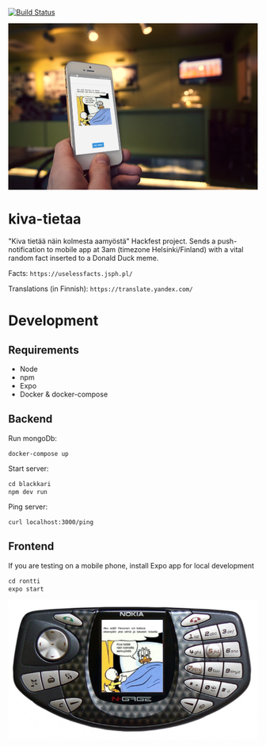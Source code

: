 [![Build Status](https://travis-ci.com/tonisuo/kiva-tietaa.svg?token=5aLnZnpJEoXDMwxJmqMe&branch=master)](https://travis-ci.com/tonisuo/kiva-tietaa)

![alt text](doc/phone_hand.jpg "Logo Title Text 2")

# kiva-tietaa
"Kiva tietää näin kolmesta aamyöstä" Hackfest project. Sends a push-notification to mobile app at 3am (timezone Helsinki/Finland) with a vital random fact inserted to a Donald Duck meme.

Facts: `https://uselessfacts.jsph.pl/`

Translations (in Finnish): `https://translate.yandex.com/`

# Development

## Requirements

- Node
- npm
- Expo
- Docker & docker-compose 

## Backend

Run mongoDb:

```
docker-compose up
```

Start server:

```
cd blackkari
npm dev run
```

Ping server:

```
curl localhost:3000/ping
```

## Frontend

If you are testing on a mobile phone, install Expo app for local development

```
cd rontti
expo start
```
![alt text](doc/ngace.png "Logo Title Text 1")

